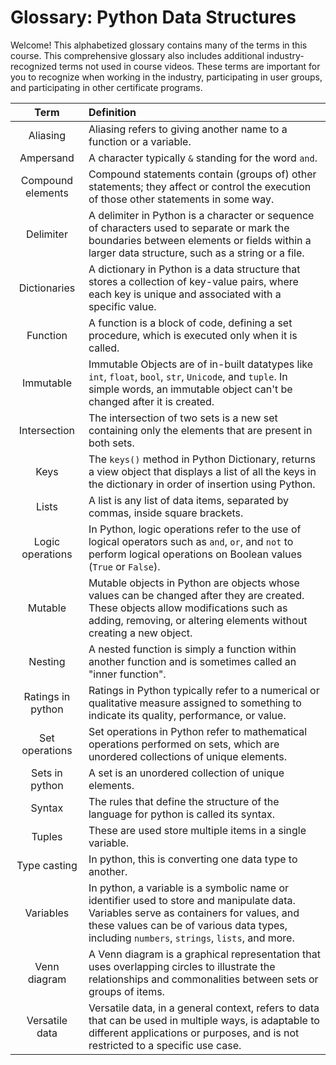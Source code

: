 # Glossary: Python Data Structures

Welcome! This alphabetized glossary contains many of the terms in this course. This comprehensive glossary also includes additional industry-recognized terms not used in course videos. These terms are important for you to recognize when working in the industry, participating in user groups, and participating in other certificate programs.

|       Term        | Definition                                                                                                                                                                                                                            |
|:-----------------:|:--------------------------------------------------------------------------------------------------------------------------------------------------------------------------------------------------------------------------------------|
|     Aliasing      | Aliasing refers to giving another name to a function or a variable.                                                                                                                                                                   |
|     Ampersand     | A character typically `&` standing for the word `and`.                                                                                                                                                                                |
| Compound elements | Compound statements contain (groups of) other statements; they affect or control the execution of those other statements in some way.                                                                                                 |
|     Delimiter     | A delimiter in Python is a character or sequence of characters used to separate or mark the boundaries between elements or fields within a larger data structure, such as a string or a file.                                         |
|   Dictionaries    | A dictionary in Python is a data structure that stores a collection of key-value pairs, where each key is unique and associated with a specific value.                                                                                |
|     Function      | A function is a block of code, defining a set procedure, which is executed only when it is called.                                                                                                                                    |
|     Immutable     | Immutable Objects are of in-built datatypes like `int`, `float`, `bool`, `str`, `Unicode`, and `tuple`. In simple words, an immutable object can't be changed after it is created.                                                    |
|   Intersection    | The intersection of two sets is a new set containing only the elements that are present in both sets.                                                                                                                                 |
|       Keys        | The `keys()` method in Python Dictionary, returns a view object that displays a list of all the keys in the dictionary in order of insertion using Python.                                                                            |
|       Lists       | A list is any list of data items, separated by commas, inside square brackets.                                                                                                                                                        |
| Logic operations  | In Python, logic operations refer to the use of logical operators such as `and`, `or`, and `not` to perform logical operations on Boolean values (`True` or `False`).                                                                 |
|      Mutable      | Mutable objects in Python are objects whose values can be changed after they are created. These objects allow modifications such as adding, removing, or altering elements without creating a new object.                             |
|      Nesting      | A nested function is simply a function within another function and is sometimes called an "inner function".                                                                                                                           |
| Ratings in python | Ratings in Python typically refer to a numerical or qualitative measure assigned to something to indicate its quality, performance, or value.                                                                                         |
|  Set operations   | Set operations in Python refer to mathematical operations performed on sets, which are unordered collections of unique elements.                                                                                                      |
|  Sets in python   | A set is an unordered collection of unique elements.                                                                                                                                                                                  |
|      Syntax       | The rules that define the structure of the language for python is called its syntax.                                                                                                                                                  |
|      Tuples       | These are used store multiple items in a single variable.                                                                                                                                                                             |
|   Type casting    | In python, this is converting one data type to another.                                                                                                                                                                               |
|     Variables     | In python, a variable is a symbolic name or identifier used to store and manipulate data. Variables serve as containers for values, and these values can be of various data types, including `numbers`, `strings`, `lists`, and more. |
|   Venn diagram    | A Venn diagram is a graphical representation that uses overlapping circles to illustrate the relationships and commonalities between sets or groups of items.                                                                         |
|  Versatile data   | Versatile data, in a general context, refers to data that can be used in multiple ways, is adaptable to different applications or purposes, and is not restricted to a specific use case.                                             |